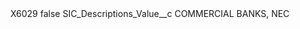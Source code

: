 <?xml version="1.0" encoding="UTF-8"?>
<CustomMetadata xmlns="http://soap.sforce.com/2006/04/metadata" xmlns:xsi="http://www.w3.org/2001/XMLSchema-instance" xmlns:xsd="http://www.w3.org/2001/XMLSchema">
    <label>X6029</label>
    <protected>false</protected>
    <values>
        <field>SIC_Descriptions_Value__c</field>
        <value xsi:type="xsd:string">COMMERCIAL BANKS, NEC</value>
    </values>
</CustomMetadata>
